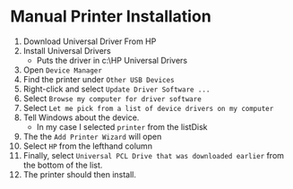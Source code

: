 # Manual Printer Installation

1. Download Universal Driver From HP
2. Install Universal Drivers
    - Puts the driver in c:\HP Universal Drivers
3. Open `Device Manager`
4. Find the printer under `Other USB Devices`
5. Right-click and select `Update Driver Software ...`
6. Select `Browse my computer for driver software`
7. Select `Let me pick from a list of device drivers on my computer`
7. Tell Windows about the device.
    - In my case I selected `printer` from the listDisk
8. The the `Add Printer Wizard` will open
9. Select `HP` from the lefthand column
10. Finally, select `Universal PCL Drive that was downloaded earlier` from the bottom of the list.
11. The printer should then install.
